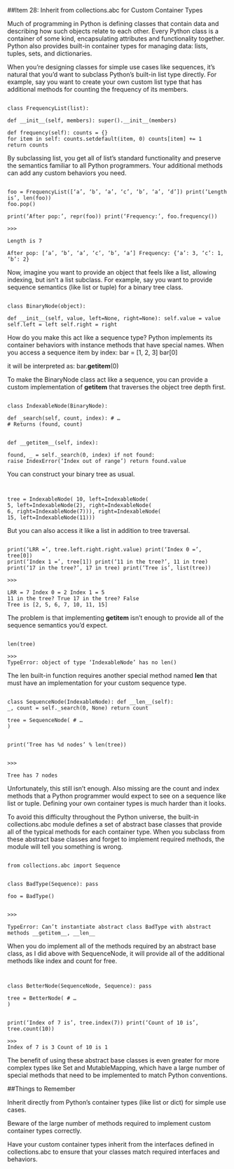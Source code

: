 ##Item 28: Inherit from collections.abc for Custom Container TypesMuch of programming in Python is defining classes that contain data and describing how such objects relate to each other. Every Python class is a container of some kind, encapsulating attributes and functionality together. Python also provides built-in container types for managing data: lists, tuples, sets, and dictionaries.When you’re designing classes for simple use cases like sequences, it’s natural that you’d want to subclass Python’s built-in list type directly. For example, say you want to create your own custom list type that has additional methods for counting the frequency of its members.```class FrequencyList(list):def __init__(self, members): super().__init__(members)def frequency(self): counts = {}for item in self: counts.setdefault(item, 0) counts[item] += 1return counts
```By subclassing list, you get all of list’s standard functionality and preserve the semantics familiar to all Python programmers. Your additional methods can add any custom behaviors you need.```foo = FrequencyList([‘a’, ‘b’, ‘a’, ‘c’, ‘b’, ‘a’, ‘d’]) print(‘Length is’, len(foo))foo.pop()print(‘After pop:’, repr(foo)) print(‘Frequency:’, foo.frequency())>>>Length is 7After pop: [‘a’, ‘b’, ‘a’, ‘c’, ‘b’, ‘a’] Frequency: {‘a’: 3, ‘c’: 1, ‘b’: 2}
```Now, imagine you want to provide an object that feels like a list, allowing indexing, but isn’t a list subclass. For example, say you want to provide sequence semantics (like list or tuple) for a binary tree class.```class BinaryNode(object):def __init__(self, value, left=None, right=None): self.value = valueself.left = left self.right = right
```How do you make this act like a sequence type? Python implements its container behaviors with instance methods that have special names. When you access a sequence item by index:bar = [1, 2, 3] bar[0]it will be interpreted as: bar.__getitem__(0)To make the BinaryNode class act like a sequence, you can provide a custom implementation of __getitem__ that traverses the object tree depth first.```class IndexableNode(BinaryNode):def _search(self, count, index): # …# Returns (found, count)def __getitem__(self, index):found, _ = self._search(0, index) if not found:raise IndexError(‘Index out of range’) return found.value
```You can construct your binary tree as usual. 
```
tree = IndexableNode( 10, left=IndexableNode(5, left=IndexableNode(2), right=IndexableNode(6, right=IndexableNode(7))), right=IndexableNode(15, left=IndexableNode(11)))
```But you can also access it like a list in addition to tree traversal.```print(‘LRR =’, tree.left.right.right.value) print(‘Index 0 =’, tree[0])print(‘Index 1 =’, tree[1]) print(‘11 in the tree?’, 11 in tree) print(‘17 in the tree?’, 17 in tree) print(‘Tree is’, list(tree))>>>LRR = 7 Index 0 = 2 Index 1 = 511 in the tree? True 17 in the tree? FalseTree is [2, 5, 6, 7, 10, 11, 15]
```The problem is that implementing __getitem__ isn’t enough to provide all of the sequence semantics you’d expect.```
len(tree)>>>TypeError: object of type ‘IndexableNode’ has no len()
```The len built-in function requires another special method named __len__ that must have an implementation for your custom sequence type.```class SequenceNode(IndexableNode): def __len__(self):_, count = self._search(0, None) return counttree = SequenceNode( # …)print(‘Tree has %d nodes’ % len(tree))>>>Tree has 7 nodes
```Unfortunately, this still isn’t enough. Also missing are the count and index methods that a Python programmer would expect to see on a sequence like list or tuple. Defining your own container types is much harder than it looks.To avoid this difficulty throughout the Python universe, the built-in collections.abc module defines a set of abstract base classes that provide all of the typical methods for each container type. When you subclass from these abstract base classes and forget to implement required methods, the module will tell you something is wrong.```from collections.abc import Sequenceclass BadType(Sequence): passfoo = BadType()>>>TypeError: Can’t instantiate abstract class BadType with abstract methods __getitem__, __len__
```When you do implement all of the methods required by an abstract base class, as I did above with SequenceNode, it will provide all of the additional methods like index and count for free.```
class BetterNode(SequenceNode, Sequence): passtree = BetterNode( # …)print(‘Index of 7 is’, tree.index(7)) print(‘Count of 10 is’, tree.count(10))>>>Index of 7 is 3 Count of 10 is 1
```The benefit of using these abstract base classes is even greater for more complex types like Set and MutableMapping, which have a large number of special methods that need to be implemented to match Python conventions.##Things to RememberInherit directly from Python’s container types (like list or dict) for simple use cases.Beware of the large number of methods required to implement custom container types correctly.Have your custom container types inherit from the interfaces defined in collections.abc to ensure that your classes match required interfaces and behaviors.
